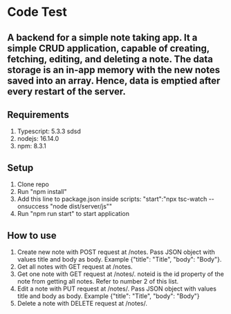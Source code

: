 # Code Test

## A backend for a simple note taking app. It a simple CRUD application, capable of creating, fetching, editing, and deleting a note. The data storage is an in-app memory with the new notes saved into an array. Hence, data is emptied after every restart of the server.

## Requirements

1. Typescript: 5.3.3 sdsd
2. nodejs: 16.14.0
3. npm: 8.3.1

## Setup

1. Clone repo
2. Run "npm install"
3. Add this line to package.json inside scripts: "start":"npx tsc-watch --onsuccess \"node dist/server/js\""
4. Run "npm run start" to start application

## How to use

1. Create new note with POST request at /notes. Pass JSON object with values title and body as body. Example {"title": "Title", "body": "Body"}.
2. Get all notes with GET request at /notes.
3. Get one note with GET request at /notes/<noteid>. noteid is the id property of the note from getting all notes. Refer to number 2 of this list.
4. Edit a note with PUT request at /notes/<noteid>. Pass JSON object with values title and body as body. Example {"title": "Title", "body": "Body"}
5. Delete a note with DELETE request at /notes/<noteid>.
